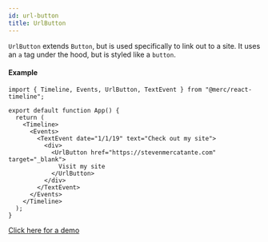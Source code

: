 ```yaml
---
id: url-button
title: UrlButton
---
```


`UrlButton` extends `Button`, but is used specifically to link out to a site. It uses an `a` tag under the hood, but is styled like a `button`.

#### Example

```
import { Timeline, Events, UrlButton, TextEvent } from "@merc/react-timeline";

export default function App() {
  return (
    <Timeline>
      <Events>
        <TextEvent date="1/1/19" text="Check out my site">
          <div>
            <UrlButton href="https://stevenmercatante.com" target="_blank">
              Visit my site
            </UrlButton>
          </div>
        </TextEvent>
      </Events>
    </Timeline>
  );
}
```

[Click here for a demo](https://codesandbox.io/s/react-timeline-demo-urlbutton-8hdx4)
